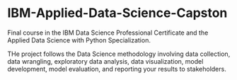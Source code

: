 # IBM-Applied-Data-Science-Capston

Final course in the IBM Data Science Professional Certificate and the Applied Data Science with Python Specialization.

THe project follows the Data Science methodology involving data collection, data wrangling, exploratory data analysis, data visualization, model development, model evaluation, and reporting your results to stakeholders.
